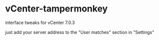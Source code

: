 # vCenter-tampermonkey

interface tweaks for vCenter 7.0.3

just add your server address to the "User matches" section in "Settings"
